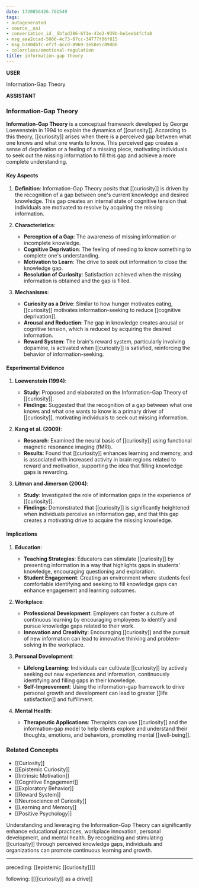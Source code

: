 ```yaml
---
date: 1720856426.761549
tags:
- autogenerated
- source__oai
- conversation_id__5bfad386-6f1e-43e2-939b-be1eeb4fcfa8
- msg_aaa2ccad-5066-4c73-87cc-34777f06f815
- msg_b380dbfc-ef7f-4ccd-8969-1e58e5c89d8b
- colorclass/emotional-regulation
title: information-gap theory
---
```


**USER**

Information-Gap Theory


**ASSISTANT**

### Information-Gap Theory

**Information-Gap Theory** is a conceptual framework developed by George Loewenstein in 1994 to explain the dynamics of [[curiosity]]. According to this theory, [[curiosity]] arises when there is a perceived gap between what one knows and what one wants to know. This perceived gap creates a sense of deprivation or a feeling of a missing piece, motivating individuals to seek out the missing information to fill this gap and achieve a more complete understanding.

#### Key Aspects

1. **Definition**:
   Information-Gap Theory posits that [[curiosity]] is driven by the recognition of a gap between one's current knowledge and desired knowledge. This gap creates an internal state of cognitive tension that individuals are motivated to resolve by acquiring the missing information.

2. **Characteristics**:
   - **Perception of a Gap**: The awareness of missing information or incomplete knowledge.
   - **Cognitive Deprivation**: The feeling of needing to know something to complete one's understanding.
   - **Motivation to Learn**: The drive to seek out information to close the knowledge gap.
   - **Resolution of Curiosity**: Satisfaction achieved when the missing information is obtained and the gap is filled.

3. **Mechanisms**:
   - **Curiosity as a Drive**: Similar to how hunger motivates eating, [[curiosity]] motivates information-seeking to reduce [[cognitive deprivation]].
   - **Arousal and Reduction**: The gap in knowledge creates arousal or cognitive tension, which is reduced by acquiring the desired information.
   - **Reward System**: The brain's reward system, particularly involving dopamine, is activated when [[curiosity]] is satisfied, reinforcing the behavior of information-seeking.

#### Experimental Evidence

1. **Loewenstein (1994)**:
   - **Study**: Proposed and elaborated on the Information-Gap Theory of [[curiosity]].
   - **Findings**: Suggested that the recognition of a gap between what one knows and what one wants to know is a primary driver of [[curiosity]], motivating individuals to seek out missing information.

2. **Kang et al. (2009)**:
   - **Research**: Examined the neural basis of [[curiosity]] using functional magnetic resonance imaging (fMRI).
   - **Results**: Found that [[curiosity]] enhances learning and memory, and is associated with increased activity in brain regions related to reward and motivation, supporting the idea that filling knowledge gaps is rewarding.

3. **Litman and Jimerson (2004)**:
   - **Study**: Investigated the role of information gaps in the experience of [[curiosity]].
   - **Findings**: Demonstrated that [[curiosity]] is significantly heightened when individuals perceive an information gap, and that this gap creates a motivating drive to acquire the missing knowledge.

#### Implications

1. **Education**:
   - **Teaching Strategies**: Educators can stimulate [[curiosity]] by presenting information in a way that highlights gaps in students' knowledge, encouraging questioning and exploration.
   - **Student Engagement**: Creating an environment where students feel comfortable identifying and seeking to fill knowledge gaps can enhance engagement and learning outcomes.

2. **Workplace**:
   - **Professional Development**: Employers can foster a culture of continuous learning by encouraging employees to identify and pursue knowledge gaps related to their work.
   - **Innovation and Creativity**: Encouraging [[curiosity]] and the pursuit of new information can lead to innovative thinking and problem-solving in the workplace.

3. **Personal Development**:
   - **Lifelong Learning**: Individuals can cultivate [[curiosity]] by actively seeking out new experiences and information, continuously identifying and filling gaps in their knowledge.
   - **Self-Improvement**: Using the information-gap framework to drive personal growth and development can lead to greater [[life satisfaction]] and fulfillment.

4. **Mental Health**:
   - **Therapeutic Applications**: Therapists can use [[curiosity]] and the information-gap model to help clients explore and understand their thoughts, emotions, and behaviors, promoting mental [[well-being]].

### Related Concepts

- [[Curiosity]]
- [[Epistemic Curiosity]]
- [[Intrinsic Motivation]]
- [[Cognitive Engagement]]
- [[Exploratory Behavior]]
- [[Reward System]]
- [[Neuroscience of Curiosity]]
- [[Learning and Memory]]
- [[Positive Psychology]]

Understanding and leveraging the Information-Gap Theory can significantly enhance educational practices, workplace innovation, personal development, and mental health. By recognizing and stimulating [[curiosity]] through perceived knowledge gaps, individuals and organizations can promote continuous learning and growth.


---

preceding: [[epistemic [[curiosity]]]]  


following: [[[[curiosity]] as a drive]]